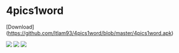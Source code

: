 # 4pics1word

[Download] (https://github.com/ltlam93/4pics1word/blob/master/4pics1word.apk)

![](https://lh6.googleusercontent.com/-TQcAUHJu7JQ/VVh0LvP7oXI/AAAAAAAABh8/bIpqPuqfb9k/w307-h545-no/11216455_710120362426580_109458685_n.jpg)
![](https://lh6.googleusercontent.com/-b5Ylq4r6FTc/VVh0LT6UIiI/AAAAAAAABiM/p6Hvd_4pp1c/w307-h545-no/11245402_710120369093246_589245804_n.jpg)
![](https://lh4.googleusercontent.com/-LPZRdTDmM_4/VVh0Lnzc_UI/AAAAAAAABiA/jvbHqU4tPrg/w307-h545-no/11256450_710120359093247_22933504_n.jpg)

